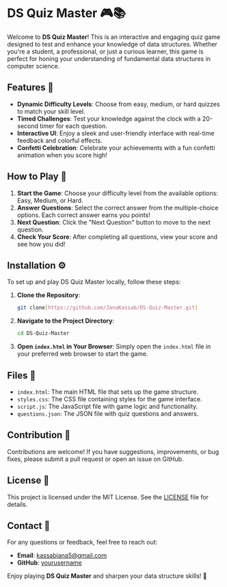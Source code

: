 # DS Quiz Master 🎮📚

Welcome to **DS Quiz Master**! This is an interactive and engaging quiz game designed to test and enhance your knowledge of data structures. Whether you're a student, a professional, or just a curious learner, this game is perfect for honing your understanding of fundamental data structures in computer science.

## Features 🌟

- **Dynamic Difficulty Levels**: Choose from easy, medium, or hard quizzes to match your skill level.
- **Timed Challenges**: Test your knowledge against the clock with a 20-second timer for each question.
- **Interactive UI**: Enjoy a sleek and user-friendly interface with real-time feedback and colorful effects.
- **Confetti Celebration**: Celebrate your achievements with a fun confetti animation when you score high!

## How to Play 🎲

1. **Start the Game**: Choose your difficulty level from the available options: Easy, Medium, or Hard.
2. **Answer Questions**: Select the correct answer from the multiple-choice options. Each correct answer earns you points!
3. **Next Question**: Click the "Next Question" button to move to the next question.
4. **Check Your Score**: After completing all questions, view your score and see how you did!

## Installation ⚙️

To set up and play DS Quiz Master locally, follow these steps:

1. **Clone the Repository**:
   ```bash
   git clone[https://github.com/JanaKassab/DS-Quiz-Master.git]
   ```

2. **Navigate to the Project Directory**:
   ```bash
   cd DS-Quiz-Master
   ```

3. **Open `index.html` in Your Browser**:
   Simply open the `index.html` file in your preferred web browser to start the game.

## Files 📁

- `index.html`: The main HTML file that sets up the game structure.
- `styles.css`: The CSS file containing styles for the game interface.
- `script.js`: The JavaScript file with game logic and functionality.
- `questions.json`: The JSON file with quiz questions and answers.

## Contribution 🤝

Contributions are welcome! If you have suggestions, improvements, or bug fixes, please submit a pull request or open an issue on GitHub.

## License 📜

This project is licensed under the MIT License. See the [LICENSE](LICENSE) file for details.

## Contact 📧

For any questions or feedback, feel free to reach out:

- **Email**: kassabjana5@gmail.com
- **GitHub**: [yourusername](https://github.com/yourusername)

Enjoy playing **DS Quiz Master** and sharpen your data structure skills! 🚀

